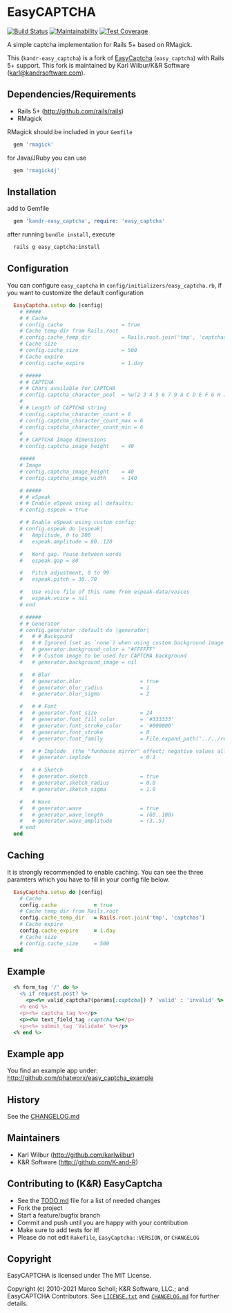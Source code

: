 # EasyCAPTCHA

[![Build Status](https://travis-ci.org/K-and-R/easy_captcha.svg?branch=master)](https://travis-ci.org/K-and-R/easy_captcha)
[![Maintainability](https://api.codeclimate.com/v1/badges/0505012081a472de86e2/maintainability)](https://codeclimate.com/github/K-and-R/easy_captcha/maintainability)
[![Test Coverage](https://api.codeclimate.com/v1/badges/0505012081a472de86e2/test_coverage)](https://codeclimate.com/github/K-and-R/easy_captcha/test_coverage)

A simple captcha implementation for Rails 5+ based on RMagick.

This (`kandr-easy_captcha`) is a fork of
[EasyCaptcha](https://github.com/phatworx/easy_captcha) (`easy_captcha`) with Rails 5+ support. This fork is
maintained by Karl Wilbur/K&R Software (karl@kandrsoftware.com).

## Dependencies/Requirements

* Rails 5+ (<http://github.com/rails/rails>)
* RMagick

RMagick should be included in your `Gemfile`

```ruby
  gem 'rmagick'
```

for Java/JRuby you can use

```ruby
  gem 'rmagick4j'
```

## Installation

add to Gemfile

```ruby
  gem 'kandr-easy_captcha', require: 'easy_captcha'
```

after running `bundle install`, execute

```bash
  rails g easy_captcha:install
```

## Configuration

You can configure `easy_captcha` in `config/initializers/easy_captcha.rb`, if
you want to customize the default configuration

```ruby
  EasyCaptcha.setup do |config|
    # #####
    # # Cache
    # config.cache                   = true
    # Cache temp dir from Rails.root
    # config.cache_temp_dir          = Rails.root.join('tmp', 'captchas')
    # Cache size
    # config.cache_size              = 500
    # Cache expire
    # config.cache_expire            = 1.day

    # #####
    # # CAPTCHA
    # # Chars available for CAPTCHA
    # config.captcha_character_pool  = %w(2 3 4 5 6 7 9 A C D E F G H J K L M N P Q R S T U X Y Z)
    #
    # # Length of CAPTCHA string
    # config.captcha_character_count = 6
    # config.captcha_character_count_max = 6
    # config.captcha_character_count_min = 6
    #
    # # CAPTCHA Image dimensions
    # config.captcha_image_height    = 40

    #####
    # Image
    # config.captcha_image_height    = 40
    # config.captcha_image_width     = 140

    # #####
    # # eSpeak
    # # Enable eSpeak using all defaults:
    # config.espeak = true

    # # Enable eSpeak using custom config:
    # config.espeak do |espeak|
    #   Amplitude, 0 to 200
    #   espeak.amplitude = 80..120

    #   Word gap. Pause between words
    #   espeak.gap = 80

    #   Pitch adjustment, 0 to 99
    #   espeak.pitch = 30..70

    #   Use voice file of this name from espeak-data/voices
    #   espeak.voice = nil
    # end

    # #####
    # # Generator
    # config.generator :default do |generator|
    #   # # Backgound
    #   # # Ignored (set as `none`) when using custom background image or fill
    #   # generator.background_color = "#FFFFFF"
    #   # # Custom image to be used for CAPTCHA background
    #   # generator.background_image = nil

    #   # Blur
    #   # generator.blur                   = true
    #   # generator.blur_radius            = 1
    #   # generator.blur_sigma             = 2

    #   # # Font
    #   # generator.font_size              = 24
    #   # generator.font_fill_color        = '#333333'
    #   # generator.font_stroke_color      = '#000000'
    #   # generator.font_stroke            = 0
    #   # generator.font_family            = File.expand_path('../../resources/afont.ttf', __FILE__)

    #   # # Implode  (the "funhouse mirror" effect; negative values allowed)
    #   # generator.implode                = 0.1

    #   # # Sketch
    #   # generator.sketch                 = true
    #   # generator.sketch_radius          = 0.0
    #   # generator.sketch_sigma           = 1.0

    #   # Wave
    #   # generator.wave                   = true
    #   # generator.wave_length            = (60..100)
    #   # generator.wave_amplitude         = (3..5)
    # end
  end
```

## Caching

It is strongly recommended to enable caching. You can see the three paramters which you have to fill in your config
file below.

```ruby
  EasyCaptcha.setup do |config|
    # Cache
    config.cache            = true
    # Cache temp dir from Rails.root
    config.cache_temp_dir   = Rails.root.join('tmp', 'captchas')
    # Cache expire
    config.cache_expire     = 1.day
    # Cache size
    # config.cache_size     = 500
  end
```

## Example

```ruby
  <% form_tag '/' do %>
    <% if request.post? %>
      <p><%= valid_captcha?(params[:captcha]) ? 'valid' : 'invalid' %> captcha</p>
    <% end %>
    <p><%= captcha_tag %></p>
    <p><%= text_field_tag :captcha %></p>
    <p><%= submit_tag 'Validate' %></p>
  <% end %>
```

## Example app

You find an example app under: <http://github.com/phatworx/easy_captcha_example>

## History

See the [CHANGELOG.md](./CHANGELOG.md)

## Maintainers

* Karl Wilbur (<http://github.com/karlwilbur>)
* K&R Software (<http://github.com/K-and-R>)

## Contributing to (K&R) EasyCaptcha

* See the [TODO.md](./TODO.md) file for a list of needed changes
* Fork the project
* Start a feature/bugfix branch
* Commit and push until you are happy with your contribution
* Make sure to add tests for it!
* Please do not edit `Rakefile`, `EasyCaptcha::VERSION`, or `CHANGELOG`

## Copyright

EasyCAPTCHA is licensed under The MIT License.

Copyright (c) 2010-2021 Marco Scholl; K&R Software, LLC.; and EasyCAPTCHA Contributors.
See [`LICENSE.txt`](./LICENSE.txt) and [`CHANGELOG.md`](./CHANGELOG.md) for further details.
